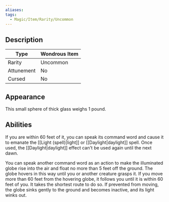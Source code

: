 ```yaml
---
aliases: 
tags:
  - Magic/Item/Rarity/Uncommon
---
```

## Description
| **Type**   | Wondrous Item |
| ---------- | ------------- |
| Rarity     | Uncommon      |
| Attunement | No            |
| Cursed     | No            |
## Appearance
This small sphere of thick glass weighs 1 pound. 
## Abilities
If you are within 60 feet of it, you can speak its command word and cause it to emanate the [[Light (spell)|light]] or [[Daylight|daylight]] spell. Once used, the [[Daylight|daylight]] effect can't be used again until the next dawn.

You can speak another command word as an action to make the illuminated globe rise into the air and float no more than 5 feet off the ground. The globe hovers in this way until you or another creature grasps it. If you move more than 60 feet from the hovering globe, it follows you until it is within 60 feet of you. It takes the shortest route to do so. If prevented from moving, the globe sinks gently to the ground and becomes inactive, and its light winks out.